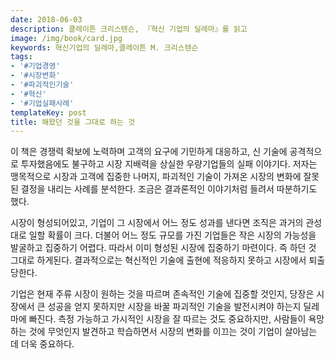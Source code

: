 ```yaml
---
date: 2018-06-03
description: 클레이튼 크리스텐슨, 『혁신 기업의 딜레마』를 읽고
image: /img/book/card.jpg
keywords: 혁신기업의 딜레마,클레이튼 M. 크리스텐슨
tags:
- '#기업경영'
- '#시장변화'
- '#파괴적인기술'
- '#혁신'
- '#기업실패사례'
templateKey: post
title: 해왔던 것을 그대로 하는 것
---
```


이 책은 경쟁력 확보에 노력하며 고객의 요구에 기민하게 대응하고, 신 기술에 공격적으로 투자했음에도 불구하고 시장 지배력을 상실한 우량기업들의 실패 이야기다. 저자는 맹목적으로 시장과 고객에 집중한 나머지, 파괴적인 기술이 가져온 시장의 변화에 잘못된 결정을 내리는 사례를 분석한다. 조금은 결과론적인 이야기처럼 들려서 따분하기도 했다.

시장이 형성되어있고, 기업이 그 시장에서 어느 정도 성과를 낸다면 조직은 과거의 관성대로 일할 확률이 크다. 더불어 어느 정도 규모를 가진 기업들은 작은 시장의 가능성을 발굴하고 집중하기 어렵다. 따라서 이미 형성된 시장에 집중하기 마련이다. 즉 하던 것 그대로 하게된다. 결과적으로는 혁신적인 기술에 출현에 적응하지 못하고 시장에서 퇴출당한다.

기업은 현재 주류 시장이 원하는 것을 따르며 존속적인 기술에 집중할 것인지, 당장은 시장에서 큰 성공을 얻지 못하지만 시장을 바꿀 파괴적인 기술을 발전시켜야 하는지 딜레마에 빠진다. 측정 가능하고 가시적인 시장을 잘 따르는 것도 중요하지만, 사람들이 욕망하는 것에 무엇인지 발견하고 학습하면서 시장의 변화를 이끄는 것이 기업이 살아남는 데 더욱 중요하다.